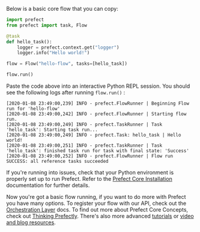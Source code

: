 Below is a basic core flow that you can copy:

```python
import prefect
from prefect import task, Flow

@task
def hello_task():
    logger = prefect.context.get("logger")
    logger.info("Hello world!")

flow = Flow("hello-flow", tasks=[hello_task])

flow.run()
```

Paste the code above into an interactive Python REPL session. You should see the following logs after running `flow.run()` :

```
[2020-01-08 23:49:00,239] INFO - prefect.FlowRunner | Beginning Flow run for 'hello-flow'
[2020-01-08 23:49:00,242] INFO - prefect.FlowRunner | Starting flow run.
[2020-01-08 23:49:00,249] INFO - prefect.TaskRunner | Task 'hello_task': Starting task run...
[2020-01-08 23:49:00,249] INFO - prefect.Task: hello_task | Hello world!
[2020-01-08 23:49:00,251] INFO - prefect.TaskRunner | Task 'hello_task': finished task run for task with final state: 'Success'
[2020-01-08 23:49:00,252] INFO - prefect.FlowRunner | Flow run SUCCESS: all reference tasks succeeded
```

If you're running into issues, check that your Python environment is properly set up to run Prefect. Refer to the [Prefect Core Installation](https://docs.prefect.io/core/getting_started/installation.html) documentation for further details.

Now you're got a basic flow running, if you want to do more with Prefect you have many options.  To register your flow with our API, check out the [Orchestration Layer]() docs.  To find out more about Prefect Core Concepts, check out [Thinking Prefectly]().  There's also more advanced [tutorials]() or [video and blog resources]().